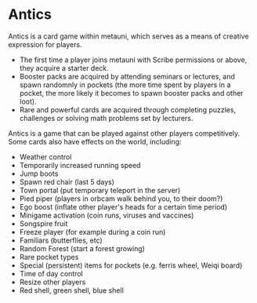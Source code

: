 # Antics

Antics is a card game within metauni, which serves as a means of creative expression for players.

* The first time a player joins metauni with Scribe permissions or above, they acquire a starter deck.
* Booster packs are acquired by attending seminars or lectures, and spawn randomnly in pockets (the more time spent by players in a pocket, the more likely it becomes to spawn booster packs and other loot).
* Rare and powerful cards are acquired through completing puzzles, challenges or solving math problems set by lecturers.

Antics is a game that can be played against other players competitively. Some cards also have effects on the world, including:

- Weather control
- Temporarily increased running speed
- Jump boots
- Spawn red chair (last 5 days)
- Town portal (put temporary teleport in the server)
- Pied piper (players in orbcam walk behind you, to their doom?)
- Ego boost (inflate other player's heads for a certain time period)
- Minigame activation (coin runs, viruses and vaccines)
- Songspire fruit
- Freeze player (for example during a coin run)
- Familiars (butterflies, etc)
- Random Forest (start a forest growing)
- Rare pocket types
- Special (persistent) items for pockets (e.g. ferris wheel, Weiqi board)
- Time of day control
- Resize other players
- Red shell, green shell, blue shell

